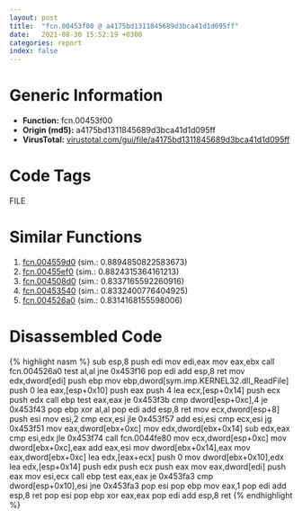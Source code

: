 ```yaml
---
layout: post
title:  "fcn.00453f00 @ a4175bd1311845689d3bca41d1d095ff"
date:   2021-08-30 15:52:19 +0300
categories: report
index: false
---
```


# Generic Information
- **Function:** fcn.00453f00
- **Origin (md5):** a4175bd1311845689d3bca41d1d095ff
- **VirusTotal:** [virustotal.com/gui/file/a4175bd1311845689d3bca41d1d095ff][virustotal_ref]

# Code Tags
<span class="tag" id="FILE">FILE</span>


# Similar Functions

1. [fcn.004559d0][similar_1_ref] (sim.: 0.8894850822583673)
2. [fcn.00455ef0][similar_2_ref] (sim.: 0.8824315364161213)
3. [fcn.004508d0][similar_3_ref] (sim.: 0.8337165592260916)
4. [fcn.00453540][similar_4_ref] (sim.: 0.8332400776404925)
5. [fcn.004526a0][similar_5_ref] (sim.: 0.8314168155598006)


# Disassembled Code

{% highlight nasm %}
sub esp,8
push edi
mov edi,eax
mov eax,ebx
call fcn.004526a0
test al,al
jne 0x453f16
pop edi
add esp,8
ret 
mov edx,dword[edi]
push ebp
mov ebp,dword[sym.imp.KERNEL32.dll_ReadFile]
push 0
lea eax,[esp+0x10]
push eax
push 4
lea ecx,[esp+0x14]
push ecx
push edx
call ebp
test eax,eax
je 0x453f3b
cmp dword[esp+0xc],4
je 0x453f43
pop ebp
xor al,al
pop edi
add esp,8
ret 
mov ecx,dword[esp+8]
push esi
mov esi,2
cmp ecx,esi
jle 0x453f57
add esi,esi
cmp ecx,esi
jg 0x453f51
mov eax,dword[ebx+0xc]
mov edx,dword[ebx+0x14]
sub edx,eax
cmp esi,edx
jle 0x453f74
call fcn.0044fe80
mov ecx,dword[esp+0xc]
mov dword[ebx+0xc],eax
add eax,esi
mov dword[ebx+0x14],eax
mov eax,dword[ebx+0xc]
lea edx,[eax+ecx]
push 0
mov dword[ebx+0x10],edx
lea edx,[esp+0x14]
push edx
push ecx
push eax
mov eax,dword[edi]
push eax
mov esi,ecx
call ebp
test eax,eax
je 0x453fa3
cmp dword[esp+0x10],esi
jne 0x453fa3
pop esi
pop ebp
mov eax,1
pop edi
add esp,8
ret 
pop esi
pop ebp
xor eax,eax
pop edi
add esp,8
ret 
{% endhighlight %}


[similar_1_ref]: /report/fcn.004559d0@a4175bd1311845689d3bca41d1d095ff
[similar_2_ref]: /report/fcn.00455ef0@a4175bd1311845689d3bca41d1d095ff
[similar_3_ref]: /report/fcn.004508d0@a4175bd1311845689d3bca41d1d095ff
[similar_4_ref]: /report/fcn.00453540@a4175bd1311845689d3bca41d1d095ff
[similar_5_ref]: /report/fcn.004526a0@a4175bd1311845689d3bca41d1d095ff
[virustotal_ref]: https://www.virustotal.com/gui/file/a4175bd1311845689d3bca41d1d095ff